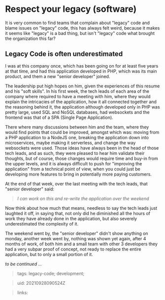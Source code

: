 # Respect your legacy (software)

It is very common to find teams that complain about "legacy" code and blame
issues on "legacy" code, this has always felt weird, because it makes it seems
like "legacy" is a bad thing, but isn't "legacy" code what brought the
organization this far?

## Legacy Code is often underestimated

I was at this company once, which has been going on for at least five years at
that time, and had this application developed in PHP, which was its main
product, and them a new "senior developer" joined.

The leadership put high hopes on him, given the experiences of this resume and
his "soft skills". In his first week, the tech
leads of each area of the company where required to have a meeting with him,
where they would explain the intricacies of the application, how it all
connected together and the reasoning behind it, the application although
developed only in PHP was pretty large, used SQL and NoSQL databases, had
websockets and the frontend was that of a SPA (Single Page Application).

There where many discussions between him and the team, where they would find
points that could be improved, amongst which was: moving from a PHP application to
a NodeJS one, breaking the application down into microservices, maybe making it
serverless, and change the way websockets were used. Those ideas have always
been in the head of those tech leads, and as such, they were pleased to hear him
validate their thoughts, but of course, those changes would require time and
buy-in from the upper levels, and it is always difficult to push for "improving
the application" from a technical point of view, when you could just be
developing more features to bring in potentially more paying customers.

At the end of that week, over the last meeting with the tech leads, that
"senior developer" said:

> _I can work on this and re-write the application over the weekend_

Now think about how much that means, needless to say the tech leads just
laughted it off, in saying that, not only did he diminished all the hours of work they
have already done in the application, but also severely underestimated the
complexity of it.

The weekend went by, the "senior developer" didn't show anything on monday,
another week went by, nothing was shown yet again, after 4 months of work, of
both him and a small team with other 3 developers they had a very subpar proof
of concept, not ready to replace the entire application, but to only a small
portion of it.

_to be continued ..._

> tags: legacy-code; development;

> uid: 20210928090524Z

> links:
